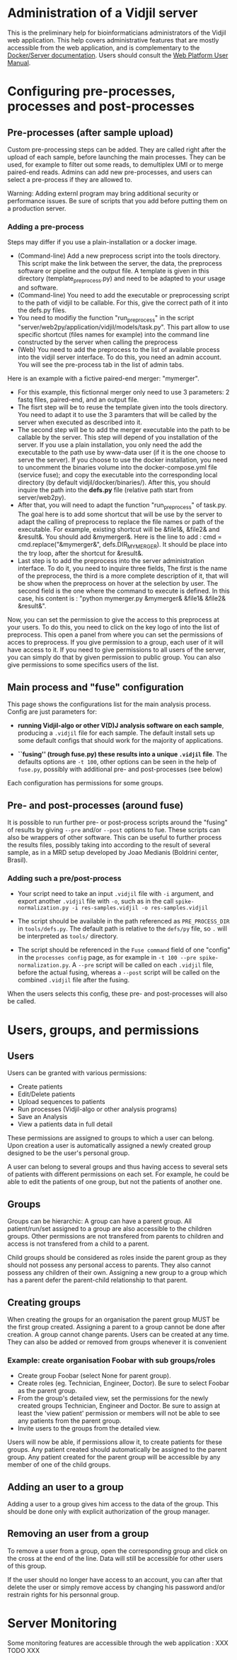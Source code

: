 # Administration of a Vidjil server

This is the preliminary help for bioinformaticians administrators of the Vidjil web application.
This help covers administrative features that are mostly accessible from the web application,
and is complementary to the [Docker/Server documentation](server.md).
Users should consult the [Web Platform User Manual](user.md).

# Configuring pre-processes, processes and post-processes


## Pre-processes (after sample upload)

Custom pre-processing steps can be added.
They are called right after the upload of each sample, before launching the main processes.
They can be used, for example to filter out some reads, to demultiplex UMI or to merge paired-end reads.
Admins can add new pre-processes, and users can select a pre-process if they are allowed to.

Warning:
Adding externl program may bring additional security or performance issues.
Be sure of scripts that you add before putting them on a production server.

### Adding a pre-process

Steps may differ if you use a plain-installation or a docker image.

  - (Command-line) Add a new preprocess script into the tools directory.
    This script make the link between the server, the data, the preprocess
    software or pipeline and the output file. A template is given in this
    directory (template<sub>preprocess</sub>.py) and need to be adapted to your
    usage and software.
  - (Command-line) You need to add the executable or preprocessing script to the path
    of vidjil to be callable. For this, give the correct path of it into the defs.py files.
  - You need to modifiy the function "run<sub>preprocess</sub>" in the
    script "server/web2py/application/vidjil/models/task.py". This part allow
    to use specific shortcut (files names for example) into the command line
    constructed by the server when calling the preprocess
  - (Web) You need to add the preprocess to the list of available process into the
    vidjil server interface. To do this, you need an admin account. You will
    see the pre-process tab in the list of admin tabs.

Here is an example with a fictive paired-end merger: "mymerger".

  - For this example, this fictionnal merger only need to use 3 parameters: 2 fastq files,
    paired-end, and an output file.
  - The fisrt step will be to reuse the template given into the tools directory.
    You need to adapt it to use the 3 paramters that will be called by the server
    when executed as described into it.
  - The second step will be to add the merger executable into the path to be callable
    by the server. This step will depend of you installation of the server. If you use
    a plain installation, you only need the add the executable to the path use by
    www-data user (if it is the one choose to serve the server). If you choose to use
    the docker installation, you need to uncomment the binaries volume into the
    docker-compose.yml file (service fuse); and copy the executable into the
    corresponding local directory (by default vidjil/docker/binaries/). After this, you should
    inquire the path into the **defs.py** file (relative path start from server/web2py).
  - After that, you will need to adapt the function "run<sub>preprocess</sub>" of task.py.
    The goal here is to add some shortcut that will be use by the server to adapt the
    calling of preprocess to replace the file names or path of the executable. For
    example, existing shortcut will be \&file1&, \&file2& and \&result&. You should add \&mymerger&.
    Here is the line to add : cmd = cmd.replace("\&mymerger&", defs.DIR<sub>MYMERGER</sub>).
    It should be place into the try loop, after the shortcut for \&result&.
  - Last step is to add the preprocess into the server administration interface. To do
    it, you need to inquire three fields, The first is the name of the preprocess,
    the third is a more complete description of it, that will be show when the preprocess
    on hover at the selection by user. The second field is the one where the command to
    execute is defined. In this case, his content is : "python mymerger.py \&mymerger& \&file1& \&file2& \&result&".

Now, you can set the permission to give the access to this preprocess at your users.
To do this, you need to click on the key logo of into the list of preprocess.
This open a panel from where you can set the permissions of acces to preprocess.
If you give permission to a group, each user of it will have access to it.
If you need to give permissions to all users of the server, you can simply
do that by given permission to public group.
You can also give permissions to some specifics users of the list.


## Main process and "fuse" configuration

This page shows the configurations list for the main analysis process.
Config are just parameters for:

- **running Vidjil-algo or other V(D)J analysis software on each sample**,
  producing a `.vidjil` file for each sample.
  The default install sets up some default configs that should work for the majority of applications.

- **``fusing'' (trough fuse.py) these results into a unique `.vidjil` file**.
  The defaults options are `-t 100`, other options can be seen in the help of `fuse.py`,
  possibly with additional pre- and post-processes (see below)

Each configuration has permissions for some groups.


## Pre- and post-processes (around fuse)

It is possible to run further pre- or post-process scripts around the "fusing" of results
by giving `--pre` and/or `--post` options to fue.
These scripts can also be wrappers of other software.
This can be useful to further process the results files, possibly taking into according to the result of several
sample, as in a MRD setup developed by Joao Medianis (Boldrini center, Brasil).

### Adding such a pre/post-process

  - Your script need to take an input `.vidjil` file with `-i` argument, and export another `.vidjil` file with `-o`,
    such as in the call `spike-normalization.py -i res-samples.vidjil -o res-samples.vidjil`

  - The script should be available in the path referenced as `PRE_PROCESS_DIR` in `tools/defs.py`.
    The default path is relative to the `defs/py` file, so `.`  will be interpreted as `tools/` directory.

  - The script should be referenced in the `Fuse command` field of one "config" in the `processes config` page,
    as for example in `-t 100 --pre spike-normalization.py`.
    A `--pre` script will be called on each `.vidjil` file, before the actual fusing,
    whereas a `--post` script will be called on the combined `.vidjil` file after the fusing.


When the users selects this config, these pre- and post-processes will also be called.


# Users, groups, and permissions

## Users

Users can be granted with various permissions:

  - Create patients
  - Edit/Delete patients
  - Upload sequences to patients
  - Run processes (Vidjil-algo or other analysis programs)
  - Save an Analysis
  - View a patients data in full detail

These permissions are assigned to groups to which a user can belong. Upon
creation a user is automatically assigned a newly created group designed
to be the user's personal group.
 
A user can belong to several groups and thus having access to several
sets of patients with different permissions on each set.
For example, he could be able to edit the patients of one group, but not
the patients of another one.

## Groups

Groups can be hierarchic: A group can have a parent group. 
All patient/run/set assigned to a group are also accessible to the children groups.
Other permissions are not transfered from parents to
children and access is not transfered from a child to a parent.

Child groups should be considered as roles inside the parent group as they
should not possess any personal access to parents.
They also cannot possess any children of their own. Assigning a new group
to a group which has a parent defer the parent-child
relationship to that parent.

## Creating groups

When creating the groups for an organisation the parent group MUST be the
first group created. Assigning a parent to a group cannot be done after
creation. A group cannot change parents.
Users can be created at any time. They can also be added
or removed from groups whenever it is convenient

### Example: create organisation Foobar with sub groups/roles

  - Create group Foobar (select None for parent group).
  - Create roles (eg. Technician, Engineer, Doctor). Be sure to select
    Foobar as the parent group.
  - From the group's detailed view, 
    set the permissions for the newly created groups Technician, Engineer and Doctor.
    Be sure to
    assign at least the 'view patient' permission or members will not be able
    to see any patients from the parent group.
  - Invite users to the groups from the detailed view.

Users will now be able, if permissions allow it, to create patients for
these groups. Any patient created should automatically be assigned to the
parent group. Any patient created for the parent group will be
accessible by any member of one of the child groups.

## Adding an user to a group

Adding a user to a group gives him access to the data of the group.
This should be done only with explicit authorization of the group manager.

## Removing an user from a group

To remove  a user from a group, 
open the corresponding group and click on the cross at the end of the line.
Data will still be accessible for other users of this group.

If the user should no longer have access to an account, you can after that delete the user 
or simply remove access by changing his password and/or restrain rights for his personnal group.

# Server Monitoring

Some monitoring features are accessible through the web application :
XXX TODO XXX

